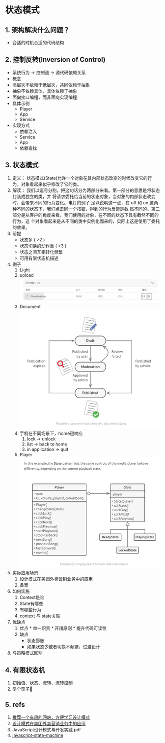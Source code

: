 # 状态模式
## 1. 架构解决什么问题？
* 合适的时机合适的代码结构
## 2. 控制反转(Inversion of Control)
* 系统行为 -> 控制流 -> 源代码依赖关系
* 概念
* 高层次不依赖于低层次，共同依赖于抽象
* 抽象不依赖具体，具体依赖于抽象
* 面向接口编程，而非面向实现编程
* 具体示例
	* Player
	* App
	* Service
* 实现方式
	* 依赖注入
  	* Service
  	* App
	* 依赖查找
## 3. 状态模式
   1. 定义： 状态模式(State)允许一个对象在其内部状态改变的时候改变它的行为，对象看起来似乎修改了它的类。
   2. 解读： 我们以逗号分割，把这句话分为两部分来看。第一部分的意思是将状态封装成独立的类，并 将请求委托给当前的状态对象，当对象的内部状态改变时，会带来不同的行为变化。电灯的例子 足以说明这一点，在 off 和 on 这两种不同的状态下，我们点击同一个按钮，得到的行为反馈是截 然不同的。第二部分是从客户的角度来看，我们使用的对象，在不同的状态下具有截然不同的行为，这 个对象看起来是从不同的类中实例化而来的，实际上这是使用了委托的效果。
   3. 前提
      * 状态多 ( >2 )
      * 状态切换的动作重 ( >3 )
      * 状态之间互相转化频繁
      * 可用有限状态机描述
   4. 例子
      1. Light
      2. upload ![image](./image/file-upload.png)
      3. Document ![image](image/document.png)
      4. 手机在不同场景下，home键响应
         1. lock -> unlock
         2. list -> back to home
         3. in application -> quit
      5. Player ![image](image/player.png)
   5. 实际应用场景
      1. [设计模式在美团外卖营销业务中的应用](https://tech.meituan.com/2020/03/19/design-pattern-practice-in-marketing.html)
      2. 备案
   6. 如何实施
      1. Context是谁
      2. State有哪些
      3. 有哪些行为
      4. context 与 state关联
   7. 优缺点
      1. 优点
				 * 单一职责
				 * 开闭原则
				 * 提升代码可读性
      2. 缺点
         * 状态膨胀
         * 如果状态少或者切换不频繁，过渡设计
   8. 与策略模式区别
## 4. 有限状态机
1. 初始值、状态、流转、流转控制
2. 举个栗子🌰
## 5. refs
1. [推荐一个有趣的网站，方便学习设计模式](https://refactoring.guru/design-patterns/state/typescript/example)
2. [设计模式在美团外卖营销业务中的应用](https://tech.meituan.com/2020/03/19/design-pattern-practice-in-marketing.html)
3. JavaScript设计模式与开发实践.pdf
4. [javascript-state-machine](https://github.com/jakesgordon/javascript-state-machine)
